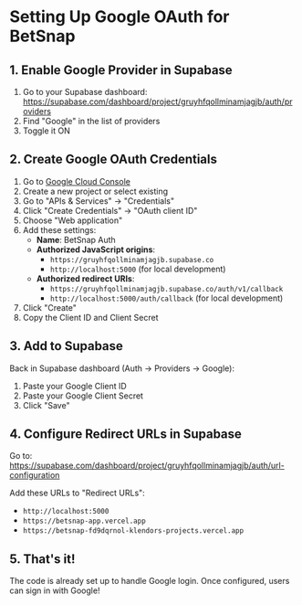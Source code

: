 # Setting Up Google OAuth for BetSnap

## 1. Enable Google Provider in Supabase

1. Go to your Supabase dashboard: https://supabase.com/dashboard/project/gruyhfqollminamjagjb/auth/providers
2. Find "Google" in the list of providers
3. Toggle it ON

## 2. Create Google OAuth Credentials

1. Go to [Google Cloud Console](https://console.cloud.google.com/)
2. Create a new project or select existing
3. Go to "APIs & Services" → "Credentials"
4. Click "Create Credentials" → "OAuth client ID"
5. Choose "Web application"
6. Add these settings:
   - **Name**: BetSnap Auth
   - **Authorized JavaScript origins**: 
     - `https://gruyhfqollminamjagjb.supabase.co`
     - `http://localhost:5000` (for local development)
   - **Authorized redirect URIs**:
     - `https://gruyhfqollminamjagjb.supabase.co/auth/v1/callback`
     - `http://localhost:5000/auth/callback` (for local development)
7. Click "Create"
8. Copy the Client ID and Client Secret

## 3. Add to Supabase

Back in Supabase dashboard (Auth → Providers → Google):
1. Paste your Google Client ID
2. Paste your Google Client Secret
3. Click "Save"

## 4. Configure Redirect URLs in Supabase

Go to: https://supabase.com/dashboard/project/gruyhfqollminamjagjb/auth/url-configuration

Add these URLs to "Redirect URLs":
- `http://localhost:5000`
- `https://betsnap-app.vercel.app`
- `https://betsnap-fd9dqrnol-klendors-projects.vercel.app`

## 5. That's it!

The code is already set up to handle Google login. Once configured, users can sign in with Google!